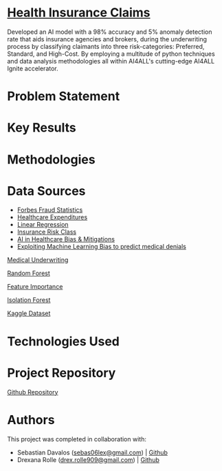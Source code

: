 # [Health Insurance Claims](https://the-actuary-health-insurance-claims.streamlit.app/)
Developed an AI model with a 98% accuracy and 5% anomaly detection rate that aids insurance agencies and brokers, during the underwriting process by classifying claimants into three risk-categories: Preferred, Standard, and High-Cost.  By employing a multitude of python techniques and data analysis methodologies all within AI4ALL's cutting-edge AI4ALL Ignite accelerator.

# Problem Statement

# Key Results

# Methodologies




# Data Sources
* [Forbes Fraud Statistics  ](https://www.forbes.com/advisor/insurance/fraud-statistics/)  	
* [Healthcare Expenditures ](https://meps.ahrq.gov/data_files/publications/st533/stat533.shtml)   	
* [Linear Regression ](https://www.geeksforgeeks.org/machine-learning/ml-linear-regression/)  	
* [Insurance Risk Class](https://www.investopedia.com/terms/i/insurance-risk-class.asp)  	
* [AI in Healthcare Bias & Mitigations](https://www.nature.com/articles/s41746-023-00858-z)   	
* [Exploiting Machine Learning Bias to predict medical denials  ](https://ojs.aaai.org/index.php/AAAI-SS/article/download/31181/33341/35237)	

[Medical Underwriting  ](https://www.investopedia.com/terms/m/medical-underwriting.asp)	

[Random Forest  ](https://www.geeksforgeeks.org/machine-learning/random-forest-algorithm-in-machine-learning/)	

[Feature Importance  ](https://www.geeksforgeeks.org/machine-learning/understanding-feature-importance-and-visualization-of-tree-models/)	

[Isolation Forest ](https://scikit-learn.org/stable/modules/generated/sklearn.ensemble.IsolationForest.html)	

[Kaggle Dataset ](https://www.kaggle.com/code/yash9439/health-insurance-claims-eda/notebook)	

# Technologies Used

# Project Repository
[Github Repository](https://github.com/Drexana/15A---Health-Insurance-Claims)

# Authors
This project was completed in collaboration with:  
* Sebastian Davalos (sebas06lex@gmail.com) | [Github  ](https://github.com/chumboooo)		
* Drexana Rolle (drex.rolle909@gmail.com) | [Github](https://github.com/Drexana)		

